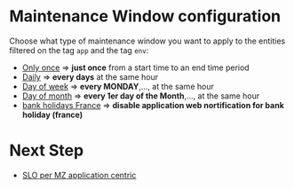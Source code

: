 # Maintenance Window configuration

Choose what type of maintenance window you want to apply to the entities filtered on the tag `app` and the tag `env`: 
- [Only once](/Maintenance-Window/deploy-onceonly-mw) => **just once** from a start time to an end time period
- [Daily](/Maintenance-Window/deploy-daily-mw)        => **every days** at the same hour
- [Day of week](/Maintenance-Window/deploy-dayofweek-mw)         => **every MONDAY**,...,  at the same hour
- [Day of month](/Maintenance-Window/deploy-dayofmonth-mw)       => **every 1er day of the Month**,...,  at the same hour
- [bank holidays France](/Maintenance-Window/template-bank-holidays-france)       => **disable application web nortification for bank holiday (france)**

# Next Step

   - [SLO per MZ application centric](/SLO)  
